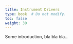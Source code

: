 ```yaml
---
title: Instrument Drivers
type: book  # Do not modify.
toc: false
weight: 30
---
```

Some introduction, bla bla bla...
